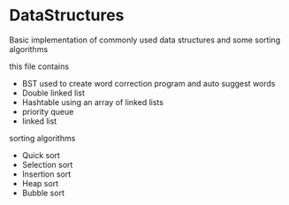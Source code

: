 # DataStructures

Basic implementation of commonly used data structures and some sorting algorithms


this file contains
- BST used to create word correction program and auto suggest words
- Double linked list
- Hashtable using an array of linked lists
- priority queue
- linked list

sorting algorithms
- Quick sort
- Selection sort
- Insertion sort
- Heap sort
- Bubble sort
